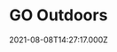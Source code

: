 ---
date: 2021-08-08T14:27:17.000Z
title: GO Outdoors
latitude: 52.08568044908157
longitude: 1.1181580881609274
url: https://www.gooutdoors.co.uk/stores/ipswich?y_source=1_MTMyNzEyMjUtNDQwLWxvY2F0aW9uLndlYnNpdGU=
category: checkin
---